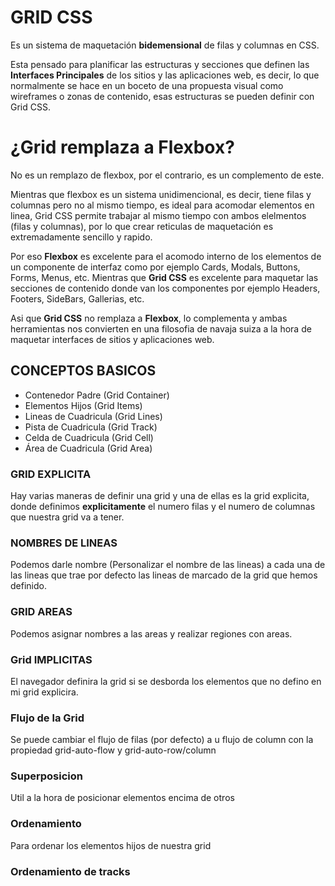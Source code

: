 # GRID CSS

Es un sistema de maquetación __bidemensional__ de filas y columnas en CSS.

Esta pensado para planificar las estructuras y secciones que definen las __Interfaces Principales__ de los sitios y las aplicaciones web, es decir, lo que normalmente se hace en un boceto de una propuesta visual como wireframes o zonas de contenido, esas estructuras se pueden definir con Grid CSS.

# ¿Grid remplaza a  Flexbox?

No es un remplazo de flexbox, por el contrario, es un complemento de este.

Mientras que flexbox es un sistema unidimencional, es decir, tiene filas y columnas pero no al mismo tiempo, es ideal para acomodar elementos en linea, Grid CSS permite trabajar al mismo tiempo con ambos elelmentos (filas y columnas), por lo que crear reticulas de maquetación es extremadamente sencillo y rapido.

Por eso __Flexbox__ es excelente para el acomodo interno de los elementos de un componente de interfaz como por ejemplo Cards, Modals, Buttons, Forms, Menus, etc. Mientras que __Grid CSS__ es excelente para maquetar las secciones de contenido donde van los componentes por ejemplo Headers, Footers, SideBars, Gallerias, etc.

Asi que __Grid CSS__ no remplaza a __Flexbox__, lo complementa y ambas herramientas nos convierten en una filosofia de navaja suiza a la hora de maquetar interfaces de sitios y aplicaciones web.

## CONCEPTOS BASICOS

-  Contenedor Padre (Grid Container)
-  Elementos Hijos (Grid Items)
-  Lineas de Cuadricula (Grid Lines)
-  Pista de Cuadricula (Grid Track)
-  Celda de Cuadricula (Grid Cell)
-  Área de Cuadricula (Grid Area)

### GRID EXPLICITA

Hay varias maneras de definir una grid y una de ellas es la grid explicita, donde definimos __explicitamente__ el numero filas y el numero de columnas que nuestra grid va a tener.

### NOMBRES DE LINEAS

Podemos darle nombre (Personalizar el nombre de las lineas) a cada una de las lineas que trae por defecto las lineas de marcado de la grid que hemos definido.

### GRID AREAS

Podemos asignar nombres a las areas y realizar regiones con areas.

### Grid IMPLICITAS

El navegador definira la grid si se desborda los elementos que no defino en mi grid explicira.

### Flujo de la Grid

Se puede cambiar el flujo de filas (por defecto) a u flujo de column con la propiedad grid-auto-flow y grid-auto-row/column

### Superposicion

Util a la hora de posicionar elementos encima de otros

### Ordenamiento

Para ordenar los elementos hijos de nuestra grid

### Ordenamiento de tracks


